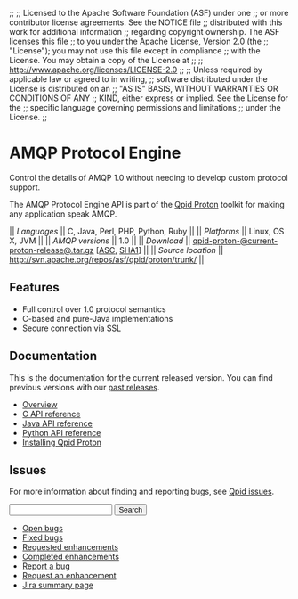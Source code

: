 ;;
;; Licensed to the Apache Software Foundation (ASF) under one
;; or more contributor license agreements.  See the NOTICE file
;; distributed with this work for additional information
;; regarding copyright ownership.  The ASF licenses this file
;; to you under the Apache License, Version 2.0 (the
;; "License"); you may not use this file except in compliance
;; with the License.  You may obtain a copy of the License at
;; 
;;   http://www.apache.org/licenses/LICENSE-2.0
;; 
;; Unless required by applicable law or agreed to in writing,
;; software distributed under the License is distributed on an
;; "AS IS" BASIS, WITHOUT WARRANTIES OR CONDITIONS OF ANY
;; KIND, either express or implied.  See the License for the
;; specific language governing permissions and limitations
;; under the License.
;;

# AMQP Protocol Engine

Control the details of AMQP 1.0 without needing to develop custom
protocol support.

The AMQP Protocol Engine API is part of the
[Qpid Proton](@site-url@/proton/index.html) toolkit for making any
application speak AMQP.

  || *Languages* || C, Java, Perl, PHP, Python, Ruby ||
  || *Platforms* || Linux, OS X, JVM ||
  || *AMQP versions* || 1.0 ||
  || *Download* || [qpid-proton-@current-proton-release@.tar.gz](http://www.apache.org/dyn/closer.cgi/qpid/proton/@current-proton-release@/qpid-proton-@current-proton-release@.tar.gz) \[[ASC](http://www.apache.org/dist/qpid/proton/@current-proton-release@/qpid-proton-@current-proton-release@.tar.gz.asc), [SHA1](http://www.apache.org/dist/qpid/proton/@current-proton-release@/SHA1SUM)] ||
  || *Source location* ||  <http://svn.apache.org/repos/asf/qpid/proton/trunk/> ||

## Features

<div class="two-column" markdown="1">

 - Full control over 1.0 protocol semantics
 - C-based and pure-Java implementations
 - Secure connection via SSL

</div>

## Documentation

This is the documentation for the current released version.  You can
find previous versions with our
[past releases](@site-url@/releases/index.html#past-releases).

<div class="two-column" markdown="1">

 - [Overview](https://cwiki.apache.org/confluence/display/qpid/protocol+engines)
 - [C API reference](@current-proton-release-url@/protocol-engine/c/api/files.html)
 - [Java API reference](@current-proton-release-url@/protocol-engine/java/api/index.html)
 - [Python API reference](@current-proton-release-url@/protocol-engine/python/api/index.html)
 - [Installing Qpid Proton](http://svn.apache.org/repos/asf/qpid/proton/tags/@current-proton-release@/README)

</div>

## Issues

For more information about finding and reporting bugs, see
[Qpid issues](@site-url@/issues.html).

<div class="indent">
  <form id="jira-search-form">
    <input type="hidden" name="jql" value="project = PROTON and text ~ '{}' order by updatedDate desc"/>
    <input type="text" name="text"/>
    <button type="submit">Search</button>
  </form>
</div>

<div class="two-column" markdown="1">

 - [Open bugs](http://issues.apache.org/jira/issues/?jql=resolution+%3D+EMPTY+and+issuetype+%3D+%22Bug%22+and+project+%3D+%22PROTON%22)
 - [Fixed bugs](http://issues.apache.org/jira/issues/?jql=resolution+%3D+%22Fixed%22+and+issuetype+%3D+%22Bug%22+and+project+%3D+%22PROTON%22)
 - [Requested enhancements](http://issues.apache.org/jira/issues/?jql=resolution+%3D+EMPTY+and+issuetype+in+%28%22New+Feature%22%2C+%22Improvement%22%29+and+project+%3D+%22PROTON%22)
 - [Completed enhancements](http://issues.apache.org/jira/issues/?jql=resolution+%3D+%22Fixed%22+and+issuetype+in+%28%22New+Feature%22%2C+%22Improvement%22%29+and+project+%3D+%22PROTON%22)
 - [Report a bug](http://issues.apache.org/jira/secure/CreateIssueDetails!init.jspa?pid=12313720&issuetype=1&priority=3&summary=[Enter%20a%20brief%20description])
 - [Request an enhancement](http://issues.apache.org/jira/secure/CreateIssueDetails!init.jspa?pid=12313720&issuetype=4&priority=3&summary=[Enter%20a%20brief%20description])
 - [Jira summary page](http://issues.apache.org/jira/browse/PROTON)

</div>
